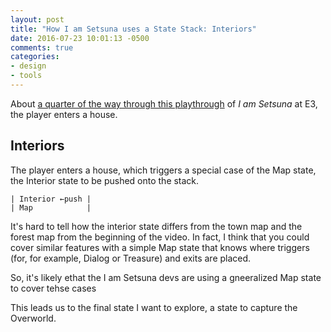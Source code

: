 ```yaml
---
layout: post
title: "How I am Setsuna uses a State Stack: Interiors"
date: 2016-07-23 10:01:13 -0500
comments: true
categories:
- design
- tools
---
```


About [a quarter of the way through this playthrough](https://youtu.be/GUwmNnMXd4A?t%3D5m36s) of *I am Setsuna* at E3, the player enters a house.

<!--more-->

## Interiors

The player enters a house, which triggers a special case of the Map state, the Interior state to be pushed onto the stack.

    | Interior ←push |
    | Map            |

It's hard to tell how the interior state differs from the town map and the forest map from the beginning of the video.  In fact, I think that you could cover similar features with a simple Map state that knows where triggers (for, for example, Dialog or Treasure) and exits are placed.

So, it's likely ethat the I am Setsuna devs are using a gneeralized Map state to cover tehse cases

This leads us to the final state I want to explore, a state to capture the Overworld.
